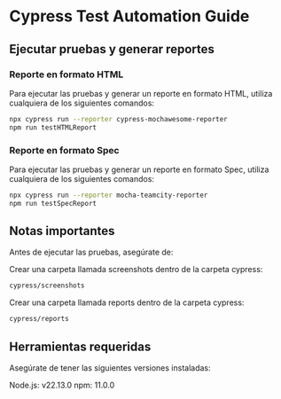 # Cypress Test Automation Guide

## Ejecutar pruebas y generar reportes

### Reporte en formato HTML
Para ejecutar las pruebas y generar un reporte en formato HTML, utiliza cualquiera de los siguientes comandos:
```bash
npx cypress run --reporter cypress-mochawesome-reporter
npm run testHTMLReport
```

### Reporte en formato Spec
Para ejecutar las pruebas y generar un reporte en formato Spec, utiliza cualquiera de los siguientes comandos:
```bash
npx cypress run --reporter mocha-teamcity-reporter
npm run testSpecReport
```

## Notas importantes
Antes de ejecutar las pruebas, asegúrate de:

Crear una carpeta llamada screenshots dentro de la carpeta cypress:
```bash
cypress/screenshots
```
Crear una carpeta llamada reports dentro de la carpeta cypress:
```bash
cypress/reports
```

## Herramientas requeridas
Asegúrate de tener las siguientes versiones instaladas:

Node.js: v22.13.0
npm: 11.0.0